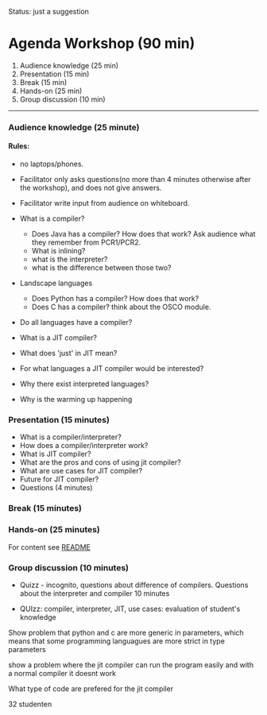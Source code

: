 
Status: just a suggestion
# Agenda Workshop (90 min)
1. Audience knowledge (25 min)
2. Presentation (15 min)
3. Break (15 min)
4. Hands-on (25 min)
5. Group discussion (10 min)

------

### Audience knowledge (25 minute)
#### Rules: 
- no laptops/phones. 
- Facilitator only asks questions(no more than 4 minutes otherwise after the workshop), and does not give answers. 
- Facilitator write input from audience on whiteboard. 


- What is a compiler?
  - Does Java has a compiler? How does that work? Ask audience what they remember from PCR1/PCR2.
  - What is inlining?
  - what is the interpreter?
  - what is the difference between those two?
- Landscape languages
  - Does Python has a compiler? How does that work?
  - Does C has a compiler? think about the OSCO module.
- Do all languages have a compiler?

- What is a JIT compiler?
- What does 'just' in JIT mean? 
- For what languages a JIT compiler would be interested?
- Why there exist interpreted languages?
- Why is the warming up happening

### Presentation (15 minutes)
- What is a compiler/interpreter?
- How does a compiler/interpreter work?
- What is JIT compiler?
- What are the pros and cons of using jit compiler?
- What are use cases for JIT compiler?
- Future for JIT compiler?
- Questions (4 minutes)

### Break (15 minutes)

### Hands-on (25 minutes)
For content see [README](../README.md)

### Group discussion (10 minutes)

- Quizz - incognito, questions about difference of compilers. Questions about the interpreter and compiler 10 minutes

- QUIzz: compiler, interpreter, JIT, use cases: evaluation of student's knowledge 

Show problem that python and c are more generic in parameters, which means that some programming languagues are more strict in type parameters

show a problem where the jit compiler can run the program easily and with a normal compiler it doesnt work

What type of code are prefered for the jit compiler

32 studenten

